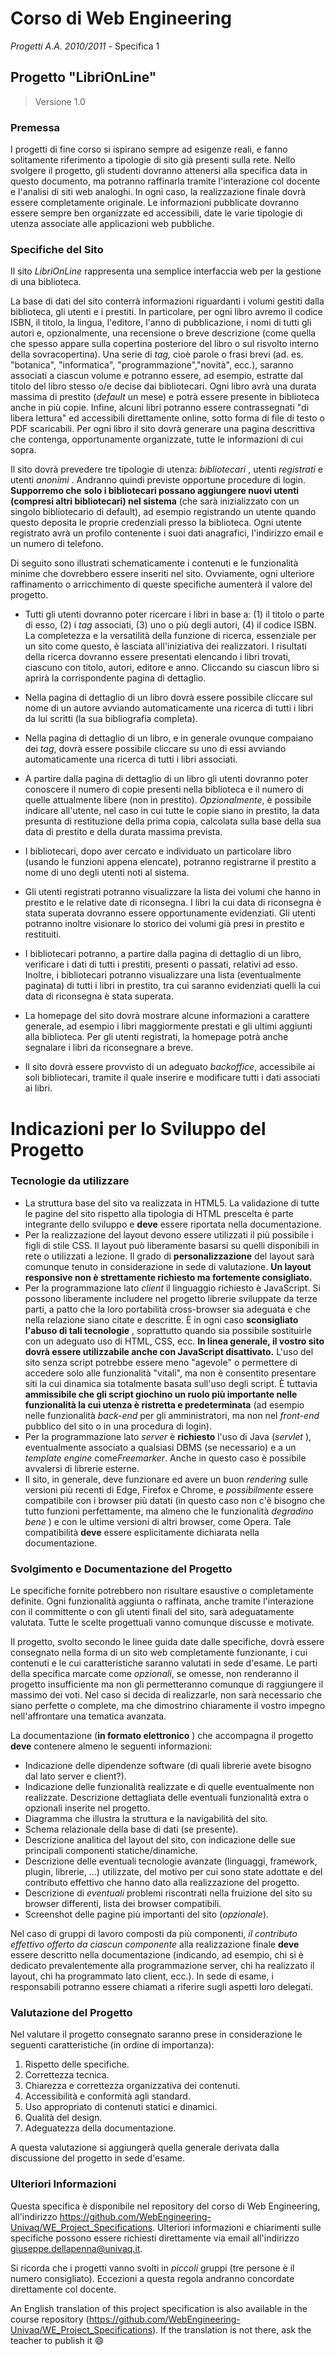 # Corso di Web Engineering
*Progetti A.A. 2010/2011* - Specifica 1

## Progetto "LibriOnLine"

> Versione 1.0

### Premessa

I progetti di fine corso si ispirano sempre ad esigenze
reali, e fanno solitamente riferimento a tipologie di sito già presenti sulla
rete. Nello svolgere il progetto, gli studenti dovranno attenersi alla
specifica data in questo documento, ma potranno raffinarla tramite l'interazione
col docente e l'analisi di siti web analoghi. In ogni caso, la realizzazione
finale dovrà essere completamente originale. Le informazioni pubblicate
dovranno essere sempre ben organizzate ed accessibili, date le varie tipologie
di utenza associate alle applicazioni web pubbliche.

### Specifiche del Sito

Il sito *LibriOnLine* rappresenta una semplice interfaccia web per la gestione di una biblioteca.

La base di dati del sito conterrà informazioni riguardanti i volumi gestiti dalla biblioteca, gli utenti e i prestiti. In particolare, per ogni libro avremo il codice ISBN, il titolo, la lingua, l'editore, l'anno di pubblicazione, i nomi di tutti gli autori e, opzionalmente, una recensione o breve descrizione (come quella che spesso appare sulla copertina posteriore del libro o sul risvolto interno della sovracopertina). Una serie di *tag,* cioè parole o frasi brevi (ad. es. "botanica", "informatica", "programmazione","novità", ecc.), saranno associati a ciascun volume e potranno essere, ad esempio, estratte dal titolo del libro stesso o/e decise dai bibliotecari. Ogni libro avrà una durata massima di prestito (*default* un mese) e potrà essere presente in biblioteca anche in più copie. Infine, alcuni libri potranno essere contrassegnati "di libera lettura" ed accessibili direttamente online, sotto forma di file di testo o PDF scaricabili. Per ogni libro il sito dovrà generare una pagina descrittiva che contenga, opportunamente organizzate, tutte le informazioni di cui sopra.

Il sito dovrà prevedere tre tipologie di utenza: *bibliotecari* , utenti *registrati* e utenti *anonimi* . Andranno quindi previste opportune procedure di login. **Supporremo che** **solo i bibliotecari possano aggiungere nuovi utenti (compresi altri bibliotecari) nel sistema** (che sarà inizializzato con un singolo bibliotecario di default), ad esempio registrando un utente quando questo deposita le proprie credenziali presso la biblioteca. Ogni utente registrato avrà un profilo contenente i suoi dati anagrafici, l'indirizzo email e un numero di telefono.

Di seguito sono illustrati schematicamente i contenuti e le
funzionalità minime che dovrebbero essere inseriti nel sito. Ovviamente, ogni
ulteriore raffinamento o arricchimento di queste specifiche aumenterà il valore
del progetto.
* Tutti gli utenti dovranno poter ricercare i libri in base a: (1) il titolo o parte di esso, (2) i *tag* associati, (3) uno o più degli autori, (4) il codice ISBN. La completezza e la versatilità della funzione di ricerca, essenziale per un sito come questo, è lasciata all'iniziativa dei realizzatori. I risultati della ricerca dovranno essere presentati elencando i libri trovati, ciascuno con titolo, autori, editore e anno. Cliccando su ciascun libro si aprirà la corrispondente pagina di dettaglio.

* Nella pagina di dettaglio di un libro dovrà essere possibile cliccare sul nome di un autore avviando automaticamente una ricerca di tutti i libri da lui scritti (la sua bibliografia completa).

* Nella pagina di dettaglio di un libro, e in generale ovunque compaiano dei *tag*, dovrà essere possibile cliccare su uno di essi avviando automaticamente una ricerca di tutti i libri associati.

* A partire dalla pagina di dettaglio di un libro gli utenti dovranno poter conoscere il numero di copie presenti nella biblioteca e il numero di quelle attualmente libere (non in prestito). *Opzionalmente*, è possibile indicare all'utente, nel caso in cui tutte le copie siano in prestito, la data presunta di restituzione della prima copia, calcolata sulla base della sua data di prestito e della durata massima prevista.

* I bibliotecari, dopo aver cercato e individuato un particolare libro (usando le funzioni appena elencate), potranno registrarne il prestito a nome di uno degli utenti noti al sistema.

* Gli utenti registrati potranno visualizzare la lista dei volumi che hanno in prestito e le relative date di riconsegna. I libri la cui data di riconsegna è stata superata dovranno essere opportunamente evidenziati. Gli utenti potranno inoltre visionare lo storico dei volumi già presi in prestito e restituiti.

* I bibliotecari potranno, a partire dalla pagina di dettaglio di un libro, verificare i dati di tutti i prestiti, presenti o passati, relativi ad esso. Inoltre, i bibliotecari potranno visualizzare una lista (eventualmente paginata) di tutti i libri in prestito, tra cui saranno evidenziati quelli la cui data di riconsegna è stata superata.

* La homepage del sito dovrà mostrare alcune informazioni a carattere generale, ad esempio i libri maggiormente prestati e gli ultimi aggiunti alla biblioteca. Per gli utenti registrati, la homepage potrà anche segnalare i libri da riconsegnare a breve.

* Il sito dovrà essere provvisto di un adeguato *backoffice*, accessibile ai soli bibliotecari, tramite il quale inserire e modificare tutti i dati associati ai libri.

# Indicazioni per lo Sviluppo del Progetto

### Tecnologie da utilizzare

* La struttura base del sito va realizzata in HTML5. La validazione di tutte le pagine del sito rispetto alla tipologia di HTML prescelta è parte integrante dello sviluppo e **deve** essere riportata nella documentazione.
* Per la realizzazione del layout devono essere utilizzati il più possibile i figli di stile CSS. Il layout può liberamente basarsi su quelli disponibili in rete o utilizzati a lezione. Il grado di **personalizzazione** del layout sarà comunque tenuto in considerazione in sede di valutazione. **Un layout responsive non è strettamente richiesto ma fortemente consigliato.**
* Per la programmazione lato *client* il linguaggio richiesto è JavaScript. Si possono liberamente includere nel progetto librerie sviluppate da terze parti, a patto che la loro portabilità cross-browser sia adeguata e che nella relazione siano citate e descritte. È in ogni caso **sconsigliato l'abuso di tali tecnologie** , soprattutto quando sia possibile sostituirle con un adeguato uso di HTML, CSS, ecc. **In linea generale, il vostro sito dovrà essere utilizzabile anche con JavaScript disattivato.** L'uso del sito senza script potrebbe essere meno "agevole" o permettere di accedere solo alle funzionalità "vitali", ma non è consentito presentare siti la cui dinamica sia totalmente basata sull'uso degli script. È tuttavia **ammissibile che gli script giochino un ruolo più importante nelle funzionalità la cui utenza è ristretta e predeterminata** (ad esempio nelle funzionalità *back-end* per gli amministratori, ma non nel *front-end* pubblico del sito o in una procedura di login).
* Per la programmazione lato *server* è **richiesto** l'uso di Java (*servlet* ), eventualmente associato a qualsiasi DBMS (se necessario) e a un *template engine* come*Freemarker*. Anche in questo caso è possibile avvalersi di librerie esterne.
* Il sito, in generale, deve funzionare ed avere un buon *rendering* sulle versioni più recenti di Edge, Firefox e Chrome, e *possibilmente* essere compatibile con i browser più datati (in questo caso non c'è bisogno che tutto funzioni perfettamente, ma almeno che le funzionalità *degradino bene* ) e con le ultime versioni di altri browser, come Opera. Tale compatibilità **deve** essere esplicitamente dichiarata nella documentazione.

### Svolgimento e Documentazione del Progetto

Le specifiche fornite potrebbero non risultare esaustive o completamente definite. Ogni funzionalità aggiunta o raffinata, anche tramite l'interazione con il committente o con gli utenti finali del sito, sarà adeguatamente valutata. Tutte le scelte progettuali vanno comunque discusse e motivate.

Il progetto, svolto secondo le linee guida date dalle specifiche, dovrà essere consegnato nella forma di un sito web completamente funzionante, i cui contenuti e le cui caratteristiche saranno valutati in sede d'esame. Le parti della specifica marcate come *opzionali*, se omesse, non renderanno il progetto insufficiente ma non gli permetteranno comunque di raggiungere il massimo dei voti. Nel caso si decida di realizzarle, non sarà necessario che siano perfette o complete, ma che dimostrino chiaramente il vostro impegno nell'affrontare una tematica avanzata.

La documentazione (**in formato elettronico** ) che accompagna il progetto **deve** contenere almeno le seguenti informazioni:

* Indicazione delle dipendenze software (di quali librerie avete bisogno dal lato server e client?).
* Indicazione delle funzionalità realizzate e di quelle eventualmente non realizzate. Descrizione dettagliata delle eventuali funzionalità extra o opzionali inserite nel progetto.
* Diagramma che illustra la struttura e la navigabilità del sito.
* Schema relazionale della base di dati (se presente).
* Descrizione analitica del layout del sito, con indicazione delle sue principali componenti statiche/dinamiche.
* Descrizione delle eventuali tecnologie avanzate (linguaggi, framework, plugin, librerie, ...) utilizzate, del motivo per cui sono state adottate e del contributo effettivo che hanno dato alla realizzazione del progetto.
* Descrizione di *eventuali* problemi riscontrati nella fruizione del sito su browser differenti, lista dei browser compatibili.
* Screenshot delle pagine più importanti del sito (*opzionale*).

Nel caso di gruppi di lavoro composti da più componenti, *il contributo effettivo offerto da ciascun componente* alla realizzazione finale **deve** essere descritto nella documentazione (indicando, ad esempio, chi si è dedicato prevalentemente alla programmazione server, chi ha realizzato il layout, chi ha programmato lato client, ecc.). In sede di esame, i responsabili potranno essere chiamati a riferire sugli aspetti loro delegati.

### Valutazione del Progetto

Nel valutare il progetto consegnato saranno prese in considerazione le seguenti caratteristiche (in ordine di importanza):

1. Rispetto delle specifiche.
2. Correttezza tecnica.
3. Chiarezza e correttezza organizzativa dei contenuti.
4. Accessibilità e conformità agli standard.
5. Uso appropriato di contenuti statici e dinamici.
6. Qualità del design.
7. Adeguatezza della documentazione.

A questa valutazione si aggiungerà quella generale derivata dalla discussione del progetto in sede d'esame.

### Ulteriori Informazioni

Questa specifica è disponibile nel repository del corso di Web Engineering, all'indirizzo https://github.com/WebEngineering-Univaq/WE_Project_Specifications. Ulteriori informazioni e chiarimenti sulle specifiche possono essere richiesti direttamente via email all'indirizzo giuseppe.dellapenna@univaq.it.

Si ricorda che i progetti vanno svolti in *piccoli* gruppi (tre persone è il numero consigliato). Eccezioni a questa regola andranno concordate direttamente col docente.

An English translation of this project specification is also available in the course repository (https://github.com/WebEngineering-Univaq/WE_Project_Specifications). If the translation is not there, ask the teacher to publish it 😄
